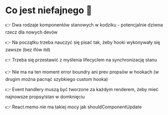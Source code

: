# Co jest niefajnego 🤨

👉 Dwa rodzaje komponentów stanowych w kodziku - potencjalnie dziwna rzecz dla nowych devów

👉 Na początku trzeba nauczyć się pisać tak, żeby hooki wykonywały się zawsze (bez ifów itd)

👉  Trzeba się przestawić z myślenia lifecyclem na synchronizację stanu

👉 Nie ma na ten moment error boundry ani prev propsów w hookach (w drugim można pacnąć szybkiego custom hooka)

👉 Event handlery muszą być tworzone za każdym renderem, żeby mieć najnowsze propsy/stan w domknięciu

👉 React.memo nie ma takiej mocy jak shouldComponentUpdate
